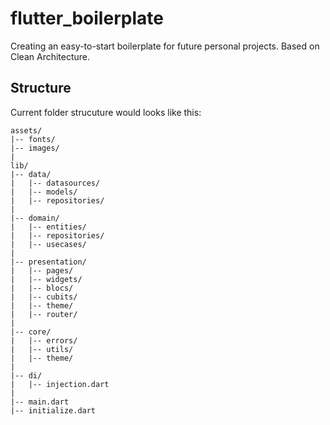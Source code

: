 # flutter_boilerplate

Creating an easy-to-start boilerplate for future personal projects. Based on Clean Architecture.

## Structure
Current folder strucuture would looks like this:
```
assets/
|-- fonts/
|-- images/
|
lib/
|-- data/
|   |-- datasources/
|   |-- models/
|   |-- repositories/
|
|-- domain/
|   |-- entities/
|   |-- repositories/
|   |-- usecases/
|
|-- presentation/
|   |-- pages/
|   |-- widgets/
|   |-- blocs/
|   |-- cubits/
|   |-- theme/
|   |-- router/
|
|-- core/
|   |-- errors/
|   |-- utils/
|   |-- theme/
|
|-- di/
|   |-- injection.dart
|
|-- main.dart
|-- initialize.dart

```
